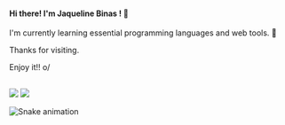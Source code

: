 #### Hi there! I'm Jaqueline Binas ! 👋 
 
<p> I'm currently learning essential programming languages and web tools. 🌱 </p>
<p> Thanks for visiting. </p>
<p> Enjoy it!! o/ </p>

 ##

 <div>
    <a href="https://www.linkedin.com/in/jaqueline-bastos-56a280183/" target="_blank"><img src="https://img.shields.io/badge/LinkedIn-0077B5?style=for-the-badge&logo=linkedin&logoColor=white" target="_blank"></a> 
  <a href="https://github.com/jaquebinas" target="_blank"><img src="https://img.shields.io/badge/GitHub-100000?style=for-the-badge&logo=github&logoColor=white" target="_blank"></a> 
  
 
![Snake animation](https://github.com/jaquebinas/jaquebinas/blob/output/github-contribution-grid-snake.svg)
